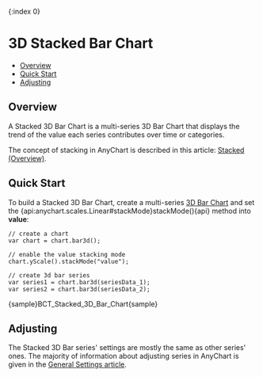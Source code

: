 {:index 0}
# 3D Stacked Bar Chart

* [Overview](#overview)
* [Quick Start](#quick_start)
* [Adjusting](#adjusting)

## Overview

A Stacked 3D Bar Chart is a multi-series 3D Bar Chart that displays the trend of the value each series contributes over time or categories.

The concept of stacking in AnyChart is described in this article: [Stacked (Overview)](../Overview).

## Quick Start

To build a Stacked 3D Bar Chart, create a multi-series [3D Bar Chart](../../3D/Overview#bar) and set the {api:anychart.scales.Linear#stackMode}stackMode(){api} method into <strong>value</strong>:

```
// create a chart
var chart = chart.bar3d();

// enable the value stacking mode
chart.yScale().stackMode("value");

// create 3d bar series
var series1 = chart.bar3d(seriesData_1);
var series2 = chart.bar3d(seriesData_2);
```

{sample}BCT\_Stacked\_3D\_Bar\_Chart{sample}

## Adjusting

The Stacked 3D Bar series' settings are mostly the same as other series' ones. The majority of information about adjusting series in AnyChart is given in the [General Settings article](../../General_Settings).